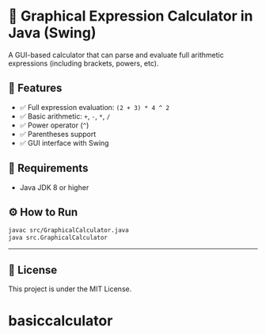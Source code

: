 
# 🧮 Graphical Expression Calculator in Java (Swing)

A GUI-based calculator that can parse and evaluate full arithmetic expressions (including brackets, powers, etc).

## 🚀 Features

- ✅ Full expression evaluation: `(2 + 3) * 4 ^ 2`
- ✅ Basic arithmetic: `+`, `-`, `*`, `/`
- ✅ Power operator (`^`)
- ✅ Parentheses support
- ✅ GUI interface with Swing

## 🧱 Requirements

- Java JDK 8 or higher

## ⚙️ How to Run

```bash
javac src/GraphicalCalculator.java
java src.GraphicalCalculator
```

---

## 📄 License

This project is under the MIT License.
# basiccalculator
